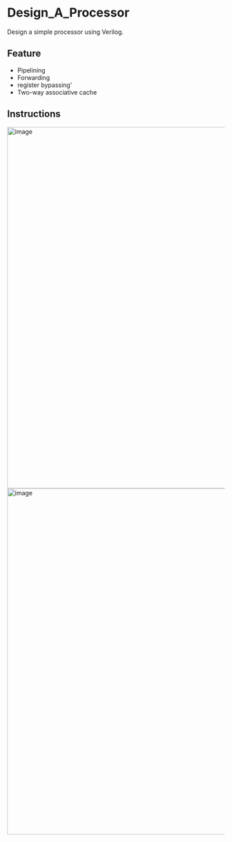 # Design_A_Processor

Design a simple processor using Verilog.

## Feature
- Pipelining
- Forwarding
- register bypassing'
- Two-way associative cache

## Instructions

<img width="837" alt="image" src="https://user-images.githubusercontent.com/73640368/209390414-3bb55ac3-7236-46e7-8de6-d13419da682c.png">


<img width="802" alt="image" src="https://user-images.githubusercontent.com/73640368/209390466-23b9527f-5fda-4f69-ad8a-961c3a71e145.png">

